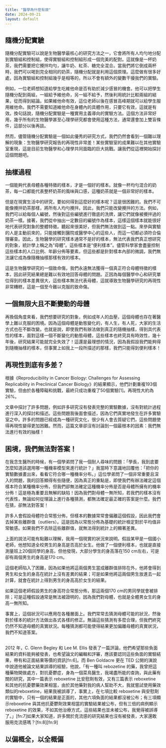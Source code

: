 ```yaml
---
title: "醫學為什麼有效"
date: 2024-09-21
layout: default
---
```


## 隨機分配實驗

隨機分配實驗可以說是生物醫學最核心的研究方法之一，它會將所有人均勻地分配到實驗組和控制組，使得實驗組和控制組形成一個完美的配對。這就像是一杯奶茶，我們需要把它攪拌均勻，讓牛奶、紅茶、糖完全混合。當我們將它倒成兩杯時，我們可以喝到完全相同的奶茶，隨機分配就是利用這個原理。這麼做有很多好處，因為實驗組和控制組幾乎是相等的，所以不會有額外的變數干擾我們的實驗。

例如，一位老師想知道給學生吃維他命是否有助於減少感冒的機會。他可以把學生隨機分配到兩組，一組給予維他命，另一組不給予，然後利用統計比較兩組的結果，從而得到結論。如果維他命有效，這位老師以後在感冒高峰期就可以給學生服用維他命。我們不需要知道維他命在身體內的具體作用，只要它有效，這就是有效。換句話說，隨機分配實驗是一種實用主義導向的實驗方法。這個方法非常好用，幾乎所有的生物醫學甚至心理學研究都會使用這種方法，通常還會加上雙盲條件，這部分以後再談。

然而，儘管隨機分配實驗是一個如此優秀的研究方式，我們仍然會看到一個難以理解的現象：生物醫學研究報告的再現性非常差！某些實驗室的成果難以在其他實驗室重現，這是目前生物醫學和心理學共同面臨的巨大挑戰。讓我們從這裡開始探討這個問題吧。

## 抽樣過程

一個能夠代表母體各種特徵的樣本，才是一個好的樣本。就像一杯均勻混合的奶茶，每一口都能代表整杯奶茶的風味與口感，這種奶茶就是一個非常好的樣本。

但是在現實生活中的研究，要如何得到這麼好的樣本呢？這是很困難的。我們不可能像攪拌奶茶那樣，將所有人均勻攪拌。因此，我們只能改變攪拌的方法。例如，我們可以給每個人編號，然後對這些編號進行徹底的洗牌，讓它們就像被攪拌過的奶茶一樣。接著，我們從中抽出一定數目的編號作為樣本，這樣這個樣本就能很好地代表研究對象的整體特徵。聽起來很美好，但我們無法做到這一點。來參與實驗的人是主動前來的，只能接觸到醫院或醫學中心的這些人，而這一切都必須符合倫理審查。因此，生物醫學的研究樣本通常不是好的樣本，無法代表我們真正想研究的對象，統計學上稱之為“母體”。這些樣本是“便利樣本”。儘管科學家會盡量控制這些樣本的人口比例、年齡分佈等要素，但這些都是針對樣本內部的微調，我們無法讓它成為像隨機抽樣那樣有效的樣本。

這是生物醫學研究的一個致命傷，我們永遠無法獲得一個真正符合母體特徵的樣本，因此研究結果總是難以有效地回答母體的問題。正因為每個醫學中心和研究單位得到的樣本差異很大，這些樣本無法代表母體，這就導致生物醫學研究的再現性非常糟糕，這是一個至今難以克服的致命傷。

## 一個無限大且不斷變動的母體

再換個角度來看，我們想要研究的對象，例如成年人的血壓，這個母體也存在著醫學上難以克服的困境。因為這個母體是動態變化的，有人生，有人死，大家的生活方式也在不斷改變。也就是說，即使我們有辦法做到真正的隨機抽樣，得到具代表性的樣本，面對這樣一個不斷變化的動態母體，這些樣本也終究具有時效性，幾十年後，研究結果可能就完全失效了！這還是最理想的情況，因為我假設我們能夠得到隨機抽樣的樣本，但事實上如我上一段所描述的那樣，我們只能得到便利樣本！

## 再現性到底有多差？

根據《Reproducibility in Cancer Biology: Challenges for Assessing Replicability in Preclinical Cancer Biology》的結果顯示，他們計劃重複193個實驗，但由於各種障礙和挑戰，最終只成功重複了50個實驗\[1\]。再現性大約為26%。

文章中探討了許多問題，例如許多研究沒有發表完整的實驗數據，沒有對統計過程進行深入的探討和描述。這些問題我後面會描述，因為它們真實地發生在許多實驗室之中。許多的問題已經成為一種研究文化，很少有人會去質疑它們，這些問題使得再現性變得更加困難。然而，這篇文章卻沒有討論到一個最根本的因素：我們無法進行有效的抽樣！

## 困境，我們無法對答案！

在我念生醫所的時候，有一個學弟問了我一個耐人尋味的問題：「學長，我到底要怎麼知道該選用哪一種機率模型來進行統計？」我當時下意識地回覆他：「把你的實驗數據畫出來，看看它符合哪一種機率分布。」這位學弟問了一個非常重要且深入的問題，我的回答顯得有些隨便，因為真正的重點是，即使我們有辦法確定這個樣本符合某種機率分佈，但我們卻無法確定這種機率分佈是否是母體所擁有的機率分佈！這是極為重要且無解的缺陷！因為我們對母體一無所知，若我們的樣本沒有代表性，無論如何從理論上進行各種猜測，都無法確定最正確的答案是什麼。我們在猜，卻無法對答案！

許多人會假設母體符合常態分佈，但樣本的數據常常會偏離這個假設，因此我們會去掉某些離群值（outliers）。這是因為以常態分佈為基礎的統計檢定對於平均值非常敏感。如果我們不去除這些離群值，就無法得到統計上的顯著差異。

上面的說法可能有點難以理解，我用一個現實的狀況來說明。假設某甲是一個國小老師，他想知道全校男生的身高是否高於女生。他做了一個便利樣本，也就是直接測量班上20個同學的身高，但他發現，大部分學生的身高落在150 cm左右，可是卻有兩個男生的身高是170 cm。

這個老師陷入了困難，因為如果他將這兩個男生當成離群值排除在外，他將會得到男生和女生的身高在統計上沒有差異的結果；可是如果他將這兩個男生放進去一起計算，就會在統計上得到男生的身高高於女生的結果。

如果這個老師假設男生的身高符合常態分佈，那這兩個170 cm的男同學就會被排除；可是這種假設通常是無法被證明的，因為我們對母體，也就是全體男女生的身高一無所知。

事實上，這個狀況可以應用在各種層面上。我們常常去猜測母體可能的狀況，然後對於樣本的統計方法做出各式各樣的修正。無論這些猜測有多麼合理，但我們終究仍然不知道母體的真實狀況。每種猜測都可能使得結果更加偏離母體的真實狀況，我們不知道答案。

##  

2012 年，C. Glenn Begley 和 Lee M. Ellis 發表了一篇評論，他們希望那些負面結果的資料能夠被發表，也希望論文的編輯和評審，應該要認同這些負面的實驗結果，帶有和正面結果等價的資訊[fn:6]。而 Ben Goldacre 更在 TED 公開的演說中說道他被論文結果誤導的經驗，他說，「有一種叫 rebozetine 的藥，我曾把這種藥物開做處方，對抗憂鬱症，身為一個菜鳥醫生，我竭盡所能的查詢，與此藥有關的研究，其中一篇表示 reboxetine 比安慰劑有效，又有三篇表示 reboxetine 和其他的抗憂鬱藥效果相當，由於其他藥對我的病人幫助不大，我就嘗試使用藥效類似的reboxetine，結果我被誤導了，事實上，在七項比較 reboxetine 與安慰劑的實驗中，只有一個的結果是正面的，其他六項負面的結果都沒被公布；有三項顯示reboxetine 與其他抗憂鬱劑效果相當的實驗結果被公布，但有三倍的病例顯示reboxetine 的效果，不如其他治療方式，這些結果也並未被公布，我覺得被誤導了。」[fn:7]如果大家知道，許多關於克流感的研究結果也沒有被發表，大家還敢服用克流感嗎？[fn:8][fn:9]




## 以偏概全，以全概偏

